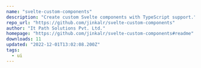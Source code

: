 ```yaml
---
name: "svelte-custom-components"
description: "Create custom Svelte components with TypeScript support."
repo_url: "https://github.com/jinkalr/svelte-custom-components"
author: "It Path Solutions Pvt. Ltd."
homepage: "https://github.com/jinkalr/svelte-custom-components#readme"
downloads: 11
updated: "2022-12-01T13:02:08.200Z"
tags: 
  - ui
---
```

